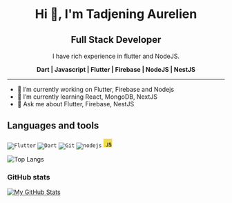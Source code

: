 <!--
**Tadjaur/tadjaur** is a ✨ _special_ ✨ repository because its `README.md` (this file) appears on your GitHub profile.

Here are some ideas to get you started:

- 🔭 I’m currently working on ...
- 🌱 I’m currently learning ...
- 👯 I’m looking to collaborate on ...
- 🤔 I’m looking for help with ...
- 💬 Ask me about ...
- 📫 How to reach me: ...
- 😄 Pronouns: ...
- ⚡ Fun fact: ...
-->

<h1 align="center">Hi 👋, I'm Tadjening Aurelien</h1>
<h2 align="center">Full Stack Developer</h2>
<p align="center">I have rich experience in flutter and NodeJS.</p>

<p align="center">
<strong>Dart | Javascript | Flutter | Firebase | NodeJS | NestJS</strong>
</p>

---

- 🔭 I’m currently working on Flutter, Firebase and Nodejs
- 🌱 I’m currently learning React, MongoDB, NextJS
- 💬 Ask me about Flutter, Firebase, NestJS

## Languages and tools

<code><img height="20" src="https://avatars.githubusercontent.com/u/14101776?s=20&v=4" alt="Flutter"></code>
<code><img height="20" src="https://avatars.githubusercontent.com/u/1609975?s=20&v=4" alt="Dart"></code>
<code><img height="20" src="https://avatars.githubusercontent.com/u/18133?s=20&v=4" alt="Git"></code>
<code><img height="20" src="https://avatars.githubusercontent.com/u/9950313?s=20&v=4" alt="nodejs"></code>
<code><img height="20" src="https://raw.githubusercontent.com/github/explore/80688e429a7d4ef2fca1e82350fe8e3517d3494d/topics/javascript/javascript.png" alt="javascript"></code>

![Top Langs](https://github-readme-stats.vercel.app/api/top-langs/?username=tadjaur&count_private=true&layout=compact&theme=tokyonight)



### GitHub stats

[![My GitHub Stats](https://github-readme-stats.vercel.app/api/?username=tadjaur&count_private=true&theme=tokyonight&showicons=true)]()
